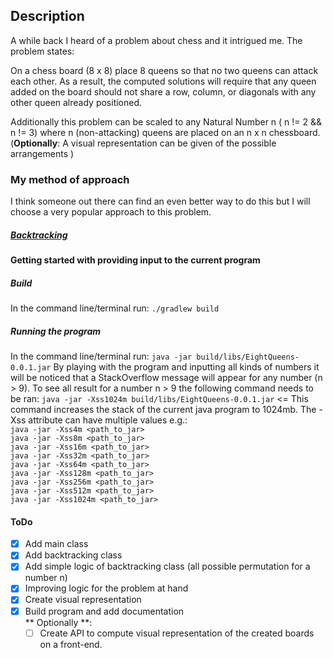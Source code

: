 ## Description

A while back I heard of a problem about chess and it intrigued me. The problem states:

On a chess board (8 x 8) place 8 queens so that no two queens can attack each other. As a result, the computed solutions will require that any queen added on the board should not share a row, column, or diagonals with any other queen already positioned.

Additionally this problem can be scaled to any Natural Number n ( n != 2 && n != 3) where n (non-attacking) queens are placed on an n x n chessboard.
(**Optionally**: A visual representation can be given of the possible arrangements )  

### My method of approach
I think someone out there can find an even better way to do this but I will choose a very popular approach to this problem.
##### __[Backtracking](https://en.wikipedia.org/wiki/Backtracking)__ #####

#### Getting started with providing input to the current program
##### Build 
In the command line/terminal run: `./gradlew build`
##### Running the program
In the command line/terminal run: `java -jar build/libs/EightQueens-0.0.1.jar`
By playing with the program and inputting all kinds of numbers it will be noticed that a StackOverflow message will appear for any number (n > 9).
To see all result for a number n > 9 the following command needs to be ran:
`java -jar -Xss1024m build/libs/EightQueens-0.0.1.jar` <= This command increases the stack of the current java program to 1024mb.
The -Xss attribute can have multiple values e.g.:<br/>
`java -jar -Xss4m <path_to_jar>` <br/>
`java -jar -Xss8m <path_to_jar>`<br/>
`java -jar -Xss16m <path_to_jar>`<br/>
`java -jar -Xss32m <path_to_jar>`<br/>
`java -jar -Xss64m <path_to_jar>`<br/>
`java -jar -Xss128m <path_to_jar>`<br/>
`java -jar -Xss256m <path_to_jar>`<br/>
`java -jar -Xss512m <path_to_jar>`<br/>
`java -jar -Xss1024m <path_to_jar>`<br/>

#### ToDo 
* [x] Add main class
* [x] Add backtracking class
* [x] Add simple logic of backtracking class (all possible permutation for a number n)
* [x] Improving logic for the problem at hand 
* [x] Create visual representation
* [x] Build program and add documentation <br/>
** Optionally **: 
    * [ ] Create API to compute visual representation of the created boards on a front-end.
